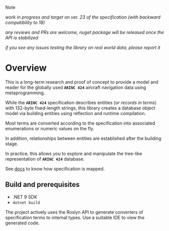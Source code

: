 > [!NOTE]
> *work in progress and target on ver. 23 of the specification (with backward compatibility to 18)*  
  
*any reviews and PRs are welcome, nuget package will be released once the API is stabilized*  
  
*if you see any issues testing the library on real world data, please report it*

# Overview

This is a long-term research and proof of concept to provide a model and reader for the globally used **`ARINC 424`** aircraft navigation data using metaprogramming.

While the **`ARINC 424`** specification describes entities (*or records in terms*) with 132-byte fixed-length strings, this library creates
a database object model via building entities using reflection and runtime compilation.

Most terms are converted according to the specification into associated enumerations or numeric values ​​on the fly.

In addition, relationships between entities are established after the building stage.

In practice, this allows you to explore and manipulate the tree-like representation of **`ARINC 424`** database.

See [docs](https://malstraem.github.io/arinc424.net) to know how specification is mapped.

## Build and prerequisites

- .NET 9 SDK
- `dotnet build`

The project actively uses the Roslyn API to generate converters of specification terms to internal types. Use a suitable IDE to view the generated code.
